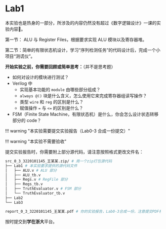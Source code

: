 # Lab1

本实验也是热身的一部分，所涉及的内容仍然没有超过《数字逻辑设计》一课的实验内容🧐。

第一节： ALU 与 Register Files，根据要求实现 ALU 模块以及寄存器堆。

第二节：简单的有限状态机设计，学习“序列检测任务”的代码设计后，完成一个小项目“测谎仪”。

**开始实验之前，你需要回顾或简单思考：**（并不是思考题）

* 如何对设计的模块进行测试？
* Verilog 中
    * 实现基本功能的 `module` 由哪些部分组成？
    * `always @()` 块是什么含义，怎么使用它来完成寄存器组读写操作？
    * 类型 `wire` 和 `reg` 的区别是什么？
    * 赋值操作 `=` 与 `<=` 的区别是什么？
* FSM（Finite State Machine，有限状态机）是什么，你会怎么设计状态转移部分的 code？

!!! warning "本实验需要提交实验报告（Lab0-3 合成一份提交）"

!!! warning "本实验不需要验收"

提交实验报告时，你需要附上部分源代码，请注意按照格式更改文件名：

```bash
src_0_3_3220101145_王某某.zip/ # 用一个zip打包源代码
├── Lab1 # 本实验要求提供的源代码文件
│   ├── ALU.v # ALU 部分
│   ├── ALU_tb.v
│   ├── Regs.v # RegFile 部分
│   ├── Regs_tb.v
│   ├── TruthEvaluator.v # FSM 部分
│   └── TruthEvaluator_tb.v
├── Lab2
└── Lab3

report_0_3_3220101145_王某某.pdf # 你的实验报告，Lab0-3合成一份，注意提交PDF格式
```

按时提交到**学在浙大**平台。